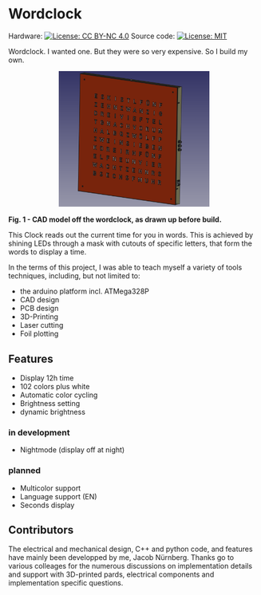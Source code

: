 # Wordclock

Hardware: [![License: CC BY-NC 4.0](https://img.shields.io/badge/License-CC_BY--NC_4.0-lightgrey.svg)](https://creativecommons.org/licenses/by-nc/4.0/)
Source code: [![License: MIT](https://img.shields.io/badge/License-MIT-yellow.svg)](https://opensource.org/licenses/MIT)


Wordclock. I wanted one. But they were so very expensive. So I build my own.

<p align="center">
  <img src="img/Wordclock_Model.png" width="60%">
<figcaption><b>Fig. 1 - CAD model off the wordclock, as drawn up before build. </b></figcaption>
</p>


This Clock reads out the current time for you in words. This is achieved by shining LEDs through a mask with cutouts of specific letters, that form the words to display a time.

In the terms of this project, I was able to teach myself a variety of tools techniques, including, but not limited to:
- the arduino platform incl. ATMega328P
- CAD design
- PCB design
- 3D-Printing
- Laser cutting
- Foil plotting

## Features
- Display 12h time
- 102 colors plus white
- Automatic color cycling
- Brightness setting
- dynamic brightness

### in development
- Nightmode (display off at night)

### planned
- Multicolor support
- Language support (EN)
- Seconds display

## Contributors
The electrical and mechanical design, C++ and python code, and features have mainly been developped by me, Jacob Nürnberg. Thanks go to various colleages for the numerous discussions on implementation details and support with 3D-printed pards, electrical components and implementation specific questions.
